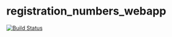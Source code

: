 # registration_numbers_webapp
[![Build Status](https://travis-ci.org/Pumlani/registration_numbers_webapp.svg?branch=master)](https://travis-ci.org/Pumlani/registration_numbers_webapp)
